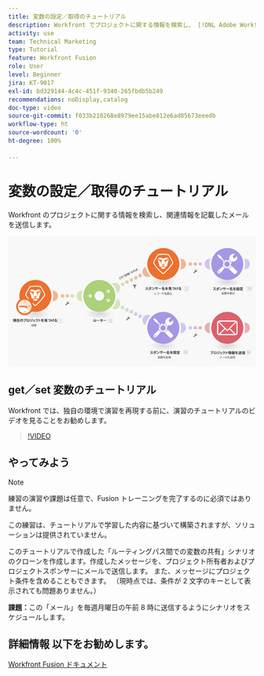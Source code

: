```yaml
---
title: 変数の設定／取得のチュートリアル
description: Workfront でプロジェクトに関する情報を検索し、 [!DNL Adobe Workfront Fusion] で関連情報を記載したメールを送信する方法を説明します。
activity: use
team: Technical Marketing
type: Tutorial
feature: Workfront Fusion
role: User
level: Beginner
jira: KT-9017
exl-id: bd329144-4c4c-451f-9340-265fbdb5b249
recommendations: noDisplay,catalog
doc-type: video
source-git-commit: f033b210268e8979ee15abe812e6ad85673eeedb
workflow-type: ht
source-wordcount: '0'
ht-degree: 100%

---
```


# 変数の設定／取得のチュートリアル

Workfront のプロジェクトに関する情報を検索し、関連情報を記載したメールを送信します。

![Fusion シナリオの画像](assets/universal-connectors-and-routing-8.png)

## get／set 変数のチュートリアル

Workfront では、独自の環境で演習を再現する前に、演習のチュートリアルのビデオを見ることをお勧めします。

>[!VIDEO](https://video.tv.adobe.com/v/335276/?quality=12&learn=on)


## やってみよう

>[!NOTE]
>
>練習の演習や課題は任意で、Fusion トレーニングを完了するのに必須ではありません。

この練習は、チュートリアルで学習した内容に基づいて構築されますが、ソリューションは提供されていません。

このチュートリアルで作成した「ルーティングパス間での変数の共有」シナリオのクローンを作成します。作成したメッセージを、プロジェクト所有者およびプロジェクトスポンサーにメールで送信します。 また、メッセージにプロジェクト条件を含めることもできます。 （現時点では、条件が 2 文字のキーとして表示されても問題ありません。）

**課題：**&#x200B;この「メール」を毎週月曜日の午前 8 時に送信するようにシナリオをスケジュールします。

## 詳細情報 以下をお勧めします。

[Workfront Fusion ドキュメント](https://experienceleague.adobe.com/docs/workfront/using/adobe-workfront-fusion/workfront-fusion-2.html?lang=ja)
